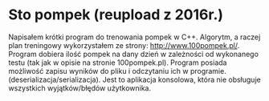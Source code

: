 # Sto pompek (reupload z 2016r.)

Napisałem krótki program do trenowania pompek w C++. Algorytm, a raczej plan treningowy wykorzystałem ze strony: http://www.100pompek.pl/. Program dobiera ilość pompek na dany dzień w zależności od wykonanego testu (tak jak w opisie na stronie 100pompek.pl). Program posiada możliwość zapisu wyników do pliku i odczytaniu ich w programie. (deserializacja/serializacja). Jest to aplikacja konsolowa, która nie obsługuje wszystkich wyjątków/błędów użytkownika.
